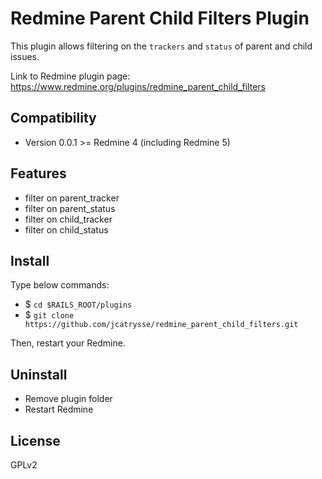 # Redmine Parent Child Filters Plugin
This plugin allows filtering on the `trackers` and `status` of parent and child issues.

Link to Redmine plugin page: https://www.redmine.org/plugins/redmine_parent_child_filters

## Compatibility
* Version 0.0.1 >= Redmine 4 (including Redmine 5)

## Features
* filter on parent_tracker
* filter on parent_status
* filter on child_tracker
* filter on child_status

## Install
Type below commands:
* $ `cd $RAILS_ROOT/plugins`  
* $ `git clone https://github.com/jcatrysse/redmine_parent_child_filters.git`  

Then, restart your Redmine.

## Uninstall
* Remove plugin folder
* Restart Redmine

## License
GPLv2
